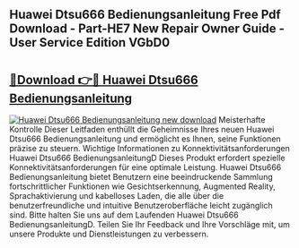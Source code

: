 ## Huawei Dtsu666 Bedienungsanleitung Free Pdf Download - Part-HE7 New Repair Owner Guide - User Service Edition VGbD0

# <h2><a href="http://df632q.blite.top/?on=Huawei+Dtsu666+Bedienungsanleitung">🔗Download 👉🔴 Huawei Dtsu666 Bedienungsanleitung</a></h2>

[![Huawei Dtsu666 Bedienungsanleitung new download](https://i.imgur.com/lujVjoI.png)](http://df632q.blite.top/?on=Huawei+Dtsu666+Bedienungsanleitung)
Meisterhafte Kontrolle Dieser Leitfaden enthüllt die Geheimnisse Ihres neuen Huawei Dtsu666 Bedienungsanleitung und ermöglicht es Ihnen, seine Funktionen präzise zu steuern. Wichtige Informationen zu Konnektivitätsanforderungen Huawei Dtsu666 BedienungsanleitungD Dieses Produkt erfordert spezielle Konnektivitätsanforderungen für eine optimale Leistung. Huawei Dtsu666 Bedienungsanleitung bietet Benutzern eine beeindruckende Sammlung fortschrittlicher Funktionen wie Gesichtserkennung, Augmented Reality, Sprachaktivierung und kabelloses Laden, die alle über die benutzerfreundliche und intuitive Benutzeroberfläche leicht zugänglich sind. Bitte halten Sie uns auf dem Laufenden Huawei Dtsu666 BedienungsanleitungD. Teilen Sie Ihr Feedback und Ihre Vorschläge mit, um unsere Produkte und Dienstleistungen zu verbessern.
